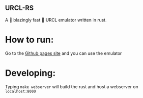## URCL-RS
A 🚀 blazingly fast 🚀 URCL emulator written in rust.

# How to run:
Go to the [Github pages site](https://emm312.github.io/urcl-rs/) and you can use the emulator

# Developing:
Typing `make webserver` will build the rust and host a webserver on `localhost:8000`